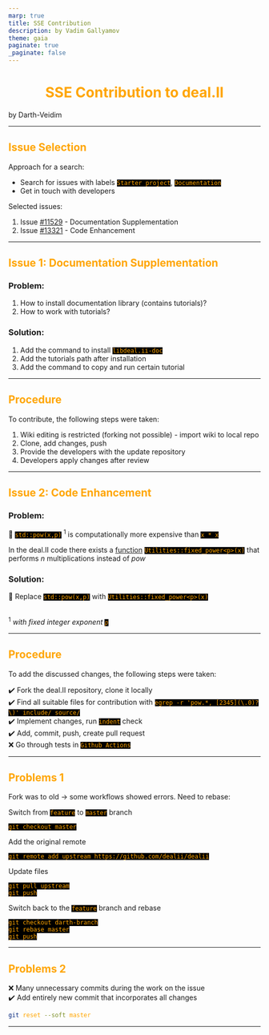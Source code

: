 ```yaml
---
marp: true
title: SSE Contribution
description: by Vadim Gallyamov
theme: gaia
paginate: true
_paginate: false
---
```


<style>
section {
  background: black;
  color: white;
  font-size: 26px;
  padding: 40px;
}

h1 {
  color: orange;
  text-align: center 
}

h2 {
  color: orange;
  text-align: left 
}

strong {
  font-weight: bold;
  color: orange;
}
  
code {
  color: orange;
  background: black;
}

</style>

# SSE Contribution to deal.II

by Darth-Veidim

---

## Issue Selection

Approach for a search:

- Search for issues with labels `Starter project`, `Documentation`
- Get in touch with developers

Selected issues:

1. Issue [#11529](https://github.com/dealii/dealii/issues/11529#top) - Documentation Supplementation
2. Issue [#13321](https://github.com/dealii/dealii/issues/13321) - Code Enhancement

---

## Issue 1: Documentation Supplementation

### Problem:

1. How to install documentation library (contains tutorials)?
2. How to work with tutorials?

### Solution:

1. Add the command to install `libdeal.ii-doc`
2. Add the tutorials path after installation
3. Add the command to copy and run certain tutorial

---

## Procedure

To contribute, the following steps were taken:

1. Wiki editing is restricted (forking not possible) - import wiki to local repo
2. Clone, add changes, push
3. Provide the developers with the update repository
4. Developers apply changes after review

---

## Issue 2: Code Enhancement

### Problem:

:turtle: `std::pow(x,p)` <sup>1</sup> is computationally more expensive than `x * x`

In the deal.II code there exists a [function](https://www.dealii.org/current/doxygen/deal.II/namespaceUtilities.html#a834c6b595ada6f8e73c78d9bbd8ec551) `Utilities::fixed_power<p>(x)` that performs _n_ multiplications instead of _pow_ <br/> 

### Solution:

:rabbit2: Replace `std::pow(x,p)` with `Utilities::fixed_power<p>(x)` <br/><br/> 

<sup>1</sup> _with fixed integer exponent `p`_

---

## Procedure

To add the discussed changes, the following steps were taken:

:heavy_check_mark: Fork the deal.II repository, clone it locally <br/> 
:heavy_check_mark: Find all suitable files for contribution with `egrep -r 'pow.*, [2345](\.0)?\)' include/ source/` <br/> 
:heavy_check_mark: Implement changes, run `indent` check <br/> 
:heavy_check_mark: Add, commit, push, create pull request <br/> 
:x: Go through tests in `Github Actions`

---

## Problems 1

Fork was to old -> some workflows showed errors. Need to rebase:

Switch from `feature` to `master` branch <br/>
```
git checkout master
```

Add the original remote <br/>
```
git remote add upstream https://github.com/dealii/dealii
```

Update files <br/>
```
git pull upstream
git push
```

Switch back to the `feature` branch and rebase <br/>
```
git checkout darth-branch
git rebase master
git push
```
---

## Problems 2

:x: Many unnecessary commits during the work on the issue <br/>
:heavy_check_mark: Add entirely new commit that incorporates all changes

```bash
git reset --soft master
```

---




